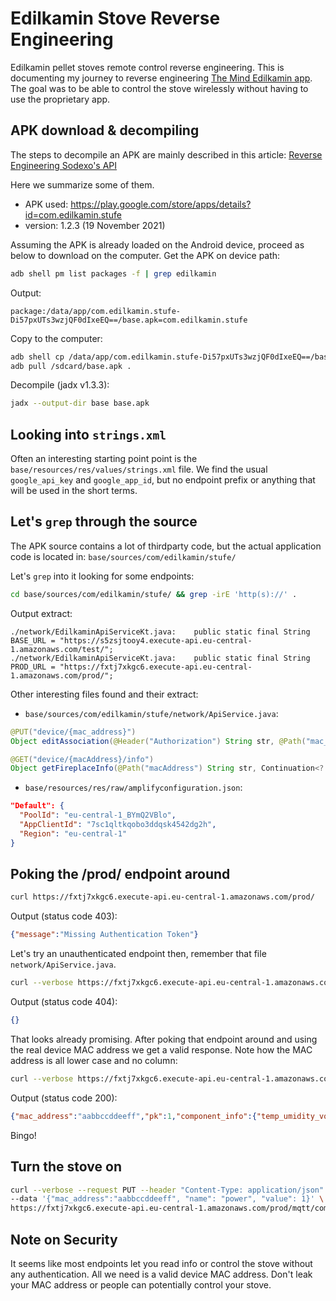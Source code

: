 # Edilkamin Stove Reverse Engineering

Edilkamin pellet stoves remote control reverse engineering.
This is documenting my journey to reverse engineering [The Mind Edilkamin app](https://play.google.com/store/apps/details?id=com.edilkamin.stufe).
The goal was to be able to control the stove wirelessly without having to use the proprietary app.

## APK download & decompiling
The steps to decompile an APK are mainly described in this article:
[Reverse Engineering Sodexo's API](https://medium.com/@andre.miras/reverse-engineering-sodexos-api-d13710b7bf0d)

Here we summarize some of them.

- APK used: https://play.google.com/store/apps/details?id=com.edilkamin.stufe
- version: 1.2.3 (19 November 2021)

Assuming the APK is already loaded on the Android device, proceed as below to download on the computer.
Get the APK on device path:

```sh
adb shell pm list packages -f | grep edilkamin
```
Output:
```
package:/data/app/com.edilkamin.stufe-Di57pxUTs3wzjQF0dIxeEQ==/base.apk=com.edilkamin.stufe
```
Copy to the computer:
```sh
adb shell cp /data/app/com.edilkamin.stufe-Di57pxUTs3wzjQF0dIxeEQ==/base.apk /sdcard/
adb pull /sdcard/base.apk .
```
Decompile (jadx v1.3.3):
```sh
jadx --output-dir base base.apk
```

## Looking into `strings.xml`
Often an interesting starting point point is the `base/resources/res/values/strings.xml` file.
We find the usual `google_api_key` and `google_app_id`, but no endpoint prefix or anything that
will be used in the short terms.

## Let's `grep` through the source
The APK source contains a lot of thirdparty code, but the actual application code is located in:
`base/sources/com/edilkamin/stufe/`

Let's `grep` into it looking for some endpoints:
```sh
cd base/sources/com/edilkamin/stufe/ && grep -irE 'http(s)://' .
```
Output extract:
```
./network/EdilkaminApiServiceKt.java:    public static final String BASE_URL = "https://s5zsjtooy4.execute-api.eu-central-1.amazonaws.com/test/";
./network/EdilkaminApiServiceKt.java:    public static final String PROD_URL = "https://fxtj7xkgc6.execute-api.eu-central-1.amazonaws.com/prod/";
```
Other interesting files found and their extract:
- `base/sources/com/edilkamin/stufe/network/ApiService.java`:
```java
@PUT("device/{mac_address}")
Object editAssociation(@Header("Authorization") String str, @Path("mac_address") String str2, @Body EditDeviceAssociationBody editDeviceAssociationBody, Continuation<Object> continuation);

@GET("device/{macAddress}/info")
Object getFireplaceInfo(@Path("macAddress") String str, Continuation<? super GeneralResponse> continuation);
```
- `base/resources/res/raw/amplifyconfiguration.json`:
```json
"Default": {
  "PoolId": "eu-central-1_BYmQ2VBlo",
  "AppClientId": "7sc1qltkqobo3ddqsk4542dg2h",
  "Region": "eu-central-1"
}
```

## Poking the /prod/ endpoint around
```sh
curl https://fxtj7xkgc6.execute-api.eu-central-1.amazonaws.com/prod/
```
Output (status code 403):
```json
{"message":"Missing Authentication Token"}
```
Let's try an unauthenticated endpoint then, remember that file `network/ApiService.java`.
```sh
curl --verbose https://fxtj7xkgc6.execute-api.eu-central-1.amazonaws.com/prod/device/AA:BB:CC:DD:EE:FF/info
```
Output (status code 404):
```json
{}
```
That looks already promising.
After poking that endpoint around and using the real device MAC address we get a valid response.
Note how the MAC address is all lower case and no column:
```sh
curl --verbose https://fxtj7xkgc6.execute-api.eu-central-1.amazonaws.com/prod/device/aabbccddeeff/info
```
Output (status code 200):
```json
{"mac_address":"aabbccddeeff","pk":1,"component_info":{"temp_umidity_voc_probe_3":...}}
```
Bingo!

## Turn the stove on
```sh
curl --verbose --request PUT --header "Content-Type: application/json" \
--data '{"mac_address":"aabbccddeeff", "name": "power", "value": 1}' \
https://fxtj7xkgc6.execute-api.eu-central-1.amazonaws.com/prod/mqtt/command
```

## Note on Security
It seems like most endpoints let you read info or control the stove without any authentication.
All we need is a valid device MAC address.
Don't leak your MAC address or people can potentially control your stove.
